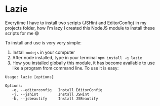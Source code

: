 Lazie
==============

Everytime I have to install two scripts (JSHint and EditorConfig) in my projects folder, how I'm lazy I created this NodeJS module to install these scripts for me :smile:

To install and use is very very simple:

1. Install `nodejs` in your computer
2. After node installed, type in your terminal `npm install -g lazie`
3. How you installed globally this module, it has become available to use like a program from command line. To use it is easy:

```
Usage: lazie [options]

Options:
   -e, --editorconfig   Install EditorConfig
   -j, --jshint         Install JSHint
   -b, --jsbeautify     Install JSBeautify
```
